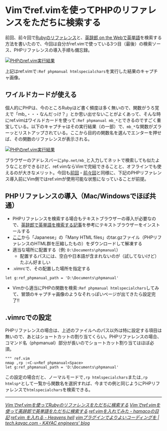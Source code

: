 # <span>Vimでref.vimを使って</span><span>PHPのリファレンスをただちに検索する</span>

前回、前々回で[Rubyのリファレンス](/2011/04/26/vim-ref-plugin-ruby-reference-search-tool-refe2)と、[英辞郎 on the Webで英単語](/2011/04/27/vim-ref-plugin-alc-eijiro-english-dictionary-search)を検索する方法を書いたので、今回は自分がref.vimで使っている3つ目（最後）の検索ソース、PHPリファレンスの導入手順も備忘録。

[![PHPのref.vim実行結果](/assets/2011/04/28/vim-ref-plugin-php-reference-search-01.png)](/assets/2011/04/28/vim-ref-plugin-php-reference-search-01.png)

上記はref.vimで`:Ref phpmanual htmlspecialchars`を実行した結果のキャプチャ画像。

<!-- READMORE -->


## ワイルドカードが使える

個人的にPHPは、今のところRubyほど書く頻度は多く無いので、関数がうろ覚えで「mb\_・・・なんだっけ？」とか思い出せないことがよくあって、そんな時にref.vimはワイルドカードを使って`:Ref phpmanual mb_*`とできるのですごく重宝している。以下のキャプチャはその実行結果（の一部）で、`mb_*`な関数がズラーッとリストアップされている。ここから目的の関数名を選んでエンターを押せば、その関数のリファレンスが表示される。

[![PHPのref.vim実行結果](/assets/2011/04/28/vim-ref-plugin-php-reference-search-02.png)](/assets/2011/04/28/vim-ref-plugin-php-reference-search-02.png)

ブラウザーのアドレスバーに`php.net/mb_`と入力してネットで検索しても似たようなことができるけど、ref.vimならVimで完結できることと、オフラインでも使えるのが大きなメリット。今回も[前回](/2011/04/27/vim-ref-plugin-alc-eijiro-english-dictionary-search)・[前々回](/2011/04/26/vim-ref-plugin-ruby-reference-search-tool-refe2)と同様に、下記のPHPリファレンス導入前にVim側ではref.vimが使用可能な状態になっていることが前提。


## PHPリファレンスの導入（Mac/Windowsでほぼ共通）

- PHPリファレンスを検索する場合もテキストブラウザーの導入が必要なので、[英辞郎で英単語を検索する記事](/2011/04/27/vim-ref-plugin-alc-eijiro-english-dictionary-search)を参考にテキストブラウザーをインストールする
- [ここ](http://jp.php.net/download-docs.php)から「Japanese」の「Many HTML files」のtar.gzファイル（PHPリファレンスのHTML群を圧縮したもの）をダウンロードして解凍する
- 適当な場所に配置する（例: `D:\Documents\phpmanual`）
    - 配置するパスには、空白や日本語が含まれないのが（試してないけど）たぶん好ましい
- .vimrcで、その配置した場所を指定する

~~~ vim
let g:ref_phpmanual_path = 'D:\Documents\phpmanual'
~~~

- Vimから適当にPHPの関数を検索`:Ref phpmanual htmlspecialchars`してみて、冒頭のキャプチャ画像のようなそれっぽいページが出てきたら設定完了!!


## .vimrcでの設定

PHPリファレンスの場合は、上述のファイルへのパス以外は特に設定する項目は無いので、あとはショートカットの割り当てくらい。PHPリファレンスの場合、コマンド名（phpmanual）部分が長いのでショートカット割り当てはほぼ必須。

~~~ vim
""" ref.vim
nmap ,rp :<C-u>Ref phpmanual<Space>
let g:ref_phpmanual_path = 'D:\Documents\phpmanual'
~~~

この設定の場合だと、ノーマルモードで`,rp htmlspecialchars`または`,rp htmlsp*`として一覧から関数名を選択すれば、今までの例と同じようにPHPリファレンスで`htmlspecialchars`を検索できる。


* * *

<cite>[Vimでref.vimを使ってRubyのリファレンスをただちに検索する](/2011/04/26/vim-ref-plugin-ruby-reference-search-tool-refe2)</cite>
<cite>[Vimでref.vimを使って英辞郎で英単語をただちに検索する](/2011/04/27/vim-ref-plugin-alc-eijiro-english-dictionary-search)</cite>
<cite>[ref.vimを入れてみた - hamacoの日記](http://d.hatena.ne.jp/hamaco/20100527/1274975617)</cite>
<cite>[ref.vim を入れる - Heavens hell](http://d.hatena.ne.jp/heavenshell/20100606/1275831502)</cite>
<cite>[vimプラグインでよりよいコーディングを | tech.kayac.com - KAYAC engineers' blog](http://tech.kayac.com/archive/vim-plugin-coding.html)</cite>
